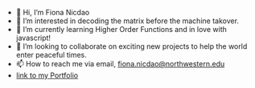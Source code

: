 - 👋 Hi, I’m Fiona Nicdao
- 👀 I’m interested in decoding the matrix before the machine takover.
- 🌱 I’m currently learning Higher Order Functions and in love with javascript!
- 💞️ I’m looking to collaborate on exciting new projects to help the world enter peaceful times. 
- 📫 How to reach me via email, fiona.nicdao@northwestern.edu
- [link to my Portfolio](https://fiona1nicdao.github.io/portfolio/)
<!---
fiona1nicdao/fiona1nicdao is a ✨ special ✨ repository because its `README.md` (this file) appears on your GitHub profile.
You can click the Preview link to take a look at your changes.
--->
